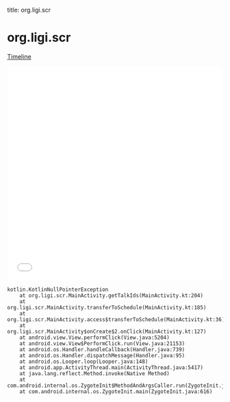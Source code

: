 title: org.ligi.scr

# org.ligi.scr

[Timeline](./vis-timeline.html)

<iframe src="./vis-timeline.html" width="100%" height="500px" style="border:none;"></iframe>

```
kotlin.KotlinNullPointerException
	at org.ligi.scr.MainActivity.getTalkIds(MainActivity.kt:204)
	at org.ligi.scr.MainActivity.transferToSchedule(MainActivity.kt:185)
	at org.ligi.scr.MainActivity.access$transferToSchedule(MainActivity.kt:36)
	at org.ligi.scr.MainActivity$onCreate$2.onClick(MainActivity.kt:127)
	at android.view.View.performClick(View.java:5204)
	at android.view.View$PerformClick.run(View.java:21153)
	at android.os.Handler.handleCallback(Handler.java:739)
	at android.os.Handler.dispatchMessage(Handler.java:95)
	at android.os.Looper.loop(Looper.java:148)
	at android.app.ActivityThread.main(ActivityThread.java:5417)
	at java.lang.reflect.Method.invoke(Native Method)
	at com.android.internal.os.ZygoteInit$MethodAndArgsCaller.run(ZygoteInit.java:726)
	at com.android.internal.os.ZygoteInit.main(ZygoteInit.java:616)

```



